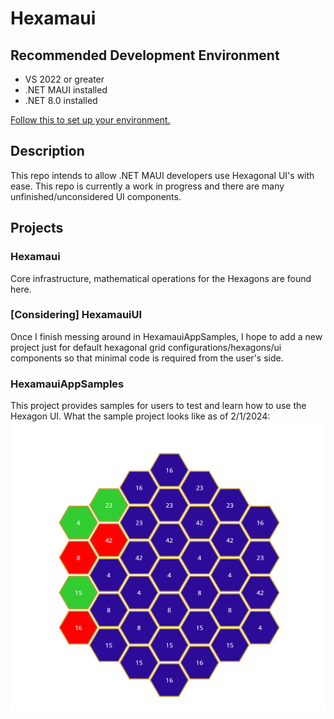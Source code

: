 # Hexamaui

## Recommended Development Environment
* VS 2022 or greater
* .NET MAUI installed
* .NET 8.0 installed

[Follow this to set up your environment.](https://dotnet.microsoft.com/en-us/learn/maui/first-app-tutorial/intro)

## Description
This repo intends to allow .NET MAUI developers use Hexagonal UI's with ease. This repo is currently a work in progress and there are many unfinished/unconsidered UI components. 

## Projects
### Hexamaui
Core infrastructure, mathematical operations for the Hexagons are found here.
### [Considering] HexamauiUI 
Once I finish messing around in HexamauiAppSamples, I hope to add a new project just for default hexagonal grid configurations/hexagons/ui components so that minimal code is required from the user's side. 
### HexamauiAppSamples
This project provides samples for users to test and learn how to use the Hexagon UI.
What the sample project looks like as of 2/1/2024:
![image of hexagons with labels within it](Images/02012024.png)
